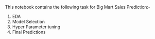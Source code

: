 This notebook contains the following task for Big Mart Sales Prediction:-
1) EDA
2) Model Selection
3) Hyper Parameter tuning
4) Final Predictions
